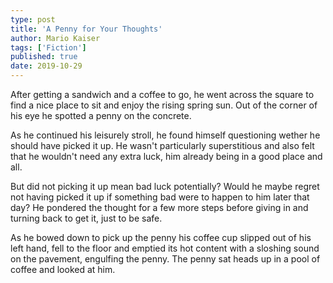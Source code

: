 ```yaml
---
type: post
title: 'A Penny for Your Thoughts'
author: Mario Kaiser
tags: ['Fiction']
published: true
date: 2019-10-29
---
```


<Podcast url="/podcast/a-penny-for-your-thoughts.mp3" />

After getting a sandwich and a coffee to go, he went across the square to find a nice place to sit and enjoy the rising spring sun. Out of the corner of his eye he spotted a penny on the concrete.

As he continued his leisurely stroll, he found himself questioning wether he should have picked it up. He wasn't particularly superstitious and also felt that he wouldn't need any extra luck, him already being in a good place and all.

But did not picking it up mean bad luck potentially? Would he maybe regret not having picked it up if something bad were to happen to him later that day? He pondered the thought for a few more steps before giving in and turning back to get it, just to be safe.

As he bowed down to pick up the penny his coffee cup slipped out of his left hand, fell to the floor and emptied its hot content with a sloshing sound on the pavement, engulfing the penny. The penny sat heads up in a pool of coffee and looked at him.

